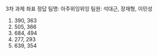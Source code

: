 3차 과제 좌표 정답
팀명: 아주위잉위잉
팀원: 석대근, 장재형, 이민성
1. 390, 363
2. 505, 366
3. 684, 494
4. 277, 293
5. 639, 354
